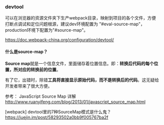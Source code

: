 ### devtool
可以在浏览器的资源文件夹下生产webpack目录，映射到项目的各个文件，方便打断点调试和定位问题根源，建议dev环境配置为 "#eval-source-map"，production环境下配置为"#source-map"。

https://doc.webpack-china.org/configuration/devtool/

#### 什么是source-map？
**Source map**就是一个信息文件，里面储存着位置信息。即：**转换后代码的每个位置，所对应的转换前的位置**。

有了它，出错时，除错**工具将直接显示原始代码，而不是转换后的代码**。这无疑给开发者带来了很大方便。

参考：
JavaScript Source Map 详解
http://www.ruanyifeng.com/blog/2013/01/javascript_source_map.html

[webpack] devtool里的7种SourceMap模式是什么鬼？
https://juejin.im/post/58293502a0bb9f005767ba2f
